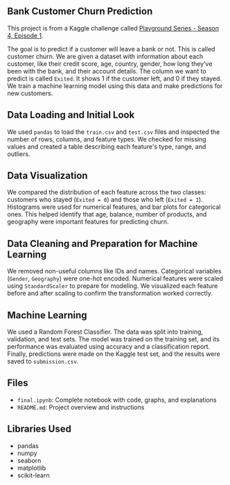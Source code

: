 ## Bank Customer Churn Prediction

This project is from a Kaggle challenge called [Playground Series - Season 4, Episode 1](https://www.kaggle.com/competitions/playground-series-s4e1).

The goal is to predict if a customer will leave a bank or not. This is called customer churn. We are given a dataset with information about each customer, like their credit score, age, country, gender, how long they’ve been with the bank, and their account details. The column we want to predict is called `Exited`. It shows 1 if the customer left, and 0 if they stayed. We train a machine learning model using this data and make predictions for new customers.

## Data Loading and Initial Look

We used `pandas` to load the `train.csv` and `test.csv` files and inspected the number of rows, columns, and feature types. We checked for missing values and created a table describing each feature's type, range, and outliers.

## Data Visualization

We compared the distribution of each feature across the two classes: customers who stayed (`Exited = 0`) and those who left (`Exited = 1`). Histograms were used for numerical features, and bar plots for categorical ones. This helped identify that age, balance, number of products, and geography were important features for predicting churn.

## Data Cleaning and Preparation for Machine Learning

We removed non-useful columns like IDs and names. Categorical variables (`Gender`, `Geography`) were one-hot encoded. Numerical features were scaled using `StandardScaler` to prepare for modeling. We visualized each feature before and after scaling to confirm the transformation worked correctly.

## Machine Learning

We used a Random Forest Classifier. The data was split into training, validation, and test sets. The model was trained on the training set, and its performance was evaluated using accuracy and a classification report. Finally, predictions were made on the Kaggle test set, and the results were saved to `submission.csv`.

## Files

- `final.ipynb`: Complete notebook with code, graphs, and explanations  
- `README.md`: Project overview and instructions  


## Libraries Used

- pandas  
- numpy  
- seaborn  
- matplotlib  
- scikit-learn  



